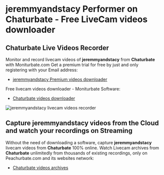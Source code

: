 # jeremmyandstacy Performer on Chaturbate - Free LiveCam videos downloader

## Chaturbate Live Videos Recorder

Monitor and record livecam videos of **jeremmyandstacy** from **Chaturbate** with Moniturbate.com
Get a premium trial for free by just and only registering with your Email address:
* [jeremmyandstacy Premium videos downloader](https://moniturbate.com/request-demo-licence-key.html)

Free livecam videos downloader - Moniturbate Software:
* [Chaturbate videos downloader](https://moniturbate.com/moniturbate-download-software.html)

![jeremmyandstacy livecam videos recorder](https://peachurnet.com/templates/moniturbate-software.png)


## Capture jeremmyandstacy videos from the Cloud and watch your recordings on Streaming

Without the need of downloading a software, capture **jeremmyandstacy** livecam videos from **Chaturbate** 100% online.
Watch Livecam archives from **Chaturbate** unlimitedly from thousands of existing recordings, only on Peachurbate.com and its websites network:
* [Chaturbate videos archives](https://peachurnet.com/)